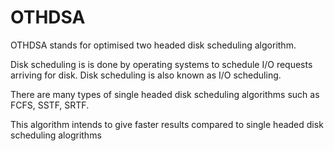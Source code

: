 # OTHDSA

OTHDSA stands for optimised two headed disk scheduling algorithm. 

Disk scheduling is is done by operating systems to schedule I/O requests arriving for disk. Disk scheduling is also known as I/O scheduling.

There are many types of single headed disk scheduling algorithms such as FCFS, SSTF, SRTF.

This algorithm intends to give faster results compared to single headed disk scheduling alogrithms

